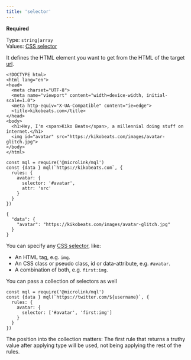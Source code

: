 ```yaml
---
title: 'selector'
---
```


**Required**<br/>

Type: `string|array`<br/>
Values: [CSS selector](https://developer.mozilla.org/en-US/docs/Web/CSS/CSS_Selectors)

It defines the HTML element you want to get from the HTML of the target [url](/docs/api/api-parameters/url).

```html{11}
<!DOCTYPE html>
<html lang="en">
<head>
  <meta charset="UTF-8">
  <meta name="viewport" content="width=device-width, initial-scale=1.0">
  <meta http-equiv="X-UA-Compatible" content="ie=edge">
  <title>kikobeats.com</title>
</head>
<body>
  <h1>Hey, I'm <span>Kiko Beats</span>, a millennial doing stuff on internet.</h1>
  <img id="avatar" src="https://kikobeats.com/images/avatar-glitch.jpg">
</body>
</html>
```

```js{5}
const mql = require('@microlink/mql')
const {data } mql(`https://kikobeats.com`, {
  rules: {
    avatar: {
      selector: '#avatar',
      attr: 'src'
    }
  }
})
```

```json{3}
{
  "data": {
    "avatar": "https://kikobeats.com/images/avatar-glitch.jpg"
  }
}
```

<Figcaption children='At least you need to specify the selector of the data to be extracted.' />

You can specify any [CSS selector](https://developer.mozilla.org/en-US/docs/Web/CSS/CSS_Selectors), like:

- An HTML tag, e.g. `img`.
- An CSS class or pseudo class, id or data-attribute, e.g. `#avatar`.
- A combination of both, e.g. `first:img`.

You can pass a collection of selectors as well

```js{5}
const mql = require('@microlink/mql')
const {data } mql(`https://twitter.com/${username}`, {
  rules: {
    avatar: {
      selector: ['#avatar', 'first:img']
    }
  }
})
```

<Figcaption children='Using mulitple selector makes the rule more generic.' />

The position into the collection matters: The first rule that returns a truthy value after applying type will be used, not being applying the rest of the rules.
